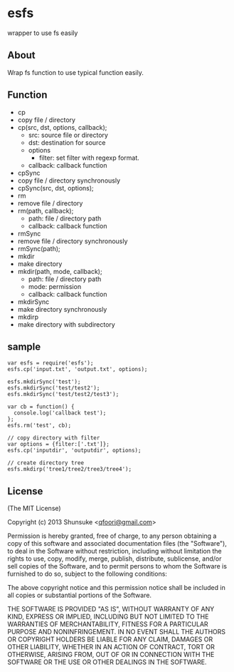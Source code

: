esfs
====

wrapper to use fs easily


## About
Wrap fs function to use typical function easily.

## Function
- cp
 - copy file / directory
  - cp(src, dst, options, callback);
     - src: source file or directory
     - dst: destination for source
     - options
         - filter: set filter with regexp format.
     - callback: callback function
- cpSync
 - copy file / directory synchronously
 - cpSync(src, dst, options);
- rm
 - remove file / directory
 - rm(path, callback);
     - path: file / directory path
     - callback: callback function
- rmSync
 - remove file / directory synchronously
 - rmSync(path);
- mkdir
 - make directory
 - mkdir(path, mode, callback);
     - path: file / directory path
     - mode: permission
     - callback: callback function
- mkdirSync
 - make directory synchronously
- mkdirp
 - make directory with subdirectory

## sample    
    var esfs = require('esfs');
    esfs.cp('input.txt', 'output.txt', options);

    esfs.mkdirSync('test');
    esfs.mkdirSync('test/test2');
    esfs.mkdirSync('test/test2/test3');

    var cb = function() {
      console.log('callback test');
    };
    esfs.rm('test', cb);

    // copy directory with filter
    var options = {filter:['.txt']};
    esfs.cp('inputdir', 'outputdir', options);

    // create directory tree
    esfs.mkdirp('tree1/tree2/tree3/tree4');



## License 

(The MIT License)

Copyright (c) 2013 Shunsuke &lt;qfoori@gmail.com&gt;  

Permission is hereby granted, free of charge, to any person obtaining a copy of this software and associated documentation files (the "Software"), to deal in the Software without restriction, including without limitation the rights to use, copy, modify, merge, publish, distribute, sublicense, and/or sell copies of the Software, and to permit persons to whom the Software is furnished to do so, subject to the following conditions:

The above copyright notice and this permission notice shall be included in all copies or substantial portions of the Software.

THE SOFTWARE IS PROVIDED "AS IS", WITHOUT WARRANTY OF ANY KIND, EXPRESS OR IMPLIED, INCLUDING BUT NOT LIMITED TO THE WARRANTIES OF MERCHANTABILITY, FITNESS FOR A PARTICULAR PURPOSE AND NONINFRINGEMENT. IN NO EVENT SHALL THE AUTHORS OR COPYRIGHT HOLDERS BE LIABLE FOR ANY CLAIM, DAMAGES OR OTHER LIABILITY, WHETHER IN AN ACTION OF CONTRACT, TORT OR OTHERWISE, ARISING FROM, OUT OF OR IN CONNECTION WITH THE SOFTWARE OR THE USE OR OTHER DEALINGS IN THE SOFTWARE.
